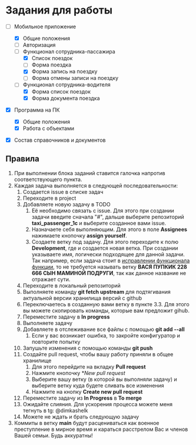 # Задания для работы

- [ ] Мобильное приложение
    - [x] Общие положения
    - [ ] Авторизация 
    - [ ] Функционал сотрудника-пассажира
      - [x] Список поездок 
      - [ ] Форма поездка 
      - [x] Форма запись на поездку
      - [ ] Форма отмены записи на поездку
    - [ ] Функционал сотрудника-водителя
      - [x] Форма список поездок
      - [x] Форма документа поездка
- [x] Программа на ПК 
  - [x] Общие положения
  - [x] Работа с объектами
- [x] Состав справочников и документов


## Правила 
1. При выполнении блока заданий ставится галочка напротив соответствующего пункта.
2. Каждая задача выполняется в следующей последовательности:
   1. Создается issue в списке задач
   2. Переходите в project
   3. Добавляете новую задачу в TODO 
      1. Её необходимо связать с issue. Для этого при создании задачи введите сначала "#", дальше выберите репозиторий <b>taxi_passenger_1c</b> и выберите созданное вами issue.
      2. Назначаете себя выполняющим. Для этого в поле **Assignees** нажимаете кнопочку **assign yourself**.
      3. Создаете ветку под задачу. Для этого переходите к полю **Development**, где и создается новая ветка. При создании указываете имя, логически подходящее для данной задачи. Так например, если задача стоит в <u>исправлении функционала функции</u>, то не требуется называть ветку **ВАСЯ ПУПКИК 228 666 СЫН МАМИНОЙ ПОДРУГИ**, так как данное название не отражает сути. 
   4. Переходите в локальный репозиторий
   5. Выполняете команду **git fetch upstream** для подтягивания актуальной версии хранилища версий с github
   6. Переключаетесь в созданную вами ветку в пункте 3.3. Для этого вы можете скопировать команды, которые вам предложит gihub.
   7. Переместите задачу в **In progress**
   8. Выполняете задачу
   9. Добавляете в отслеживание все файлы с помощью **git add --all**
      1. Если у вас возникает ошибка, то закройте конфигуратор и повторите попытку
   10. Запушьте изменения с помощью команды **git push**
   11. Создайте pull request, чтобы вашу работу приняли в общее хранилище
       1. Для этого перейдите на вкладку **Pull request**
       2. Нажмите кнопочку **New pull request*
       3. Выберите вашу ветку (в которой вы выполняли задачу) и выберите ветку куда будете сливать все изменения
       4. Нажмите на кнопку **Create new pull request**
   12. Переместите задачу из **In Progress** в **To merge**
   13. Ожидайте слияния. Для ускорения процесса можете меня тегнуть в tg: @dimkashelk
   14. Можете не ждать и брать следующую задачу
3. Коммиты в ветку **main** будут расцениваться как военное преступление в мирное время и караться расстрелом Вас и членов Вашей семьи. Будь аккуратны!


